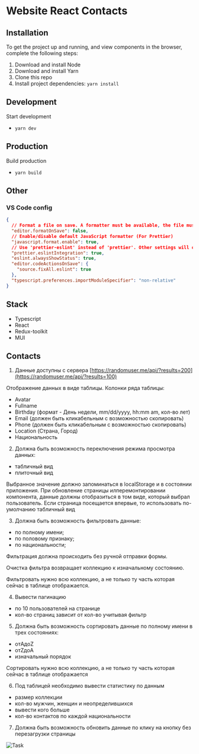 # Website React Contacts

## Installation

To get the project up and running, and view components in the browser, complete the following steps:

1. Download and install Node
2. Download and install Yarn
3. Clone this repo
4. Install project dependencies: `yarn install`

## Development

Start development

* `yarn dev`

## Production

Build production

* `yarn build`

## Other

### VS Code config

```json
{
  // Format a file on save. A formatter must be available, the file must not be auto-saved, and editor must not be shutting down.
  "editor.formatOnSave": false,
  // Enable/disable default JavaScript formatter (For Prettier)
  "javascript.format.enable": true,
  // Use 'prettier-eslint' instead of 'prettier'. Other settings will only be fallbacks in case they could not be inferred from eslint rules.
  "prettier.eslintIntegration": true,
  "eslint.alwaysShowStatus": true,
  "editor.codeActionsOnSave": {
    "source.fixAll.eslint": true
  },
  "typescript.preferences.importModuleSpecifier": "non-relative"
}
```

## Stack

- Typescript
- React
- Redux-toolkit
- MUI

## Contacts

1. Данные доступны с сервера [https://randomuser.me/api/?results=200](https://randomuser.me/api/?results=100)

Отображение данных в виде таблицы.
Колонки ряда таблицы:

- Avatar
- Fullname
- Birthday (формат - День недели, mm/dd/yyyy, hh:mm am, кол-во лет)
- Email (должен быть кликабельным с возможностью скопировать)
- Phone (должен быть кликабельным с возможностью скопировать)
- Location (Страна, Город)
- Национальность

2. Должна быть возможность переключения режима просмотра данных:

- табличный вид
- плиточный вид

Выбранное значение должно запоминаться в localStorage и в состоянии приложения.
При обновление страницы илперемонтировании компонента, данные должны
отобразиться в том виде, который выбрал пользователь. Если страница посещается
впервые, то использовать по-умолчанию табличный вид

3. Должна быть возможность фильтровать данные:

- по полному имени;
- по половому признаку;
- по национальности;

Фильтрация должна происходить без ручной отправки формы.

Очистка фильтра возвращает коллекцию к изначальному состоянию.

Фильтровать нужно всю коллекцию, а не только ту часть которая сейчас в таблице
отображается.

4. Вывести пагинацию

- по 10 пользователей на странице
- кол-во страниц зависит от кол-во учитывая фильтр

5. Должна быть возможность сортировать данные по полному имени в трех состояниях:

- отAдоZ
- отZдоA
- изначальный порядок

Сортировать нужно всю коллекцию, а не только ту часть которая сейчас в таблице
отображается

6. Под таблицей необходимо вывести статистику по данным

- размер коллекции
- кол-во мужчин, женщин и неопределившихся
- вывести кого больше
- кол-во контактов по каждой национальности

7. Должна быть возможность обновить данные по клику на кнопку без перезагрузки
страницы

![Task](https://www.notion.so/image/https%3A%2F%2Fs3-us-west-2.amazonaws.com%2Fsecure.notion-static.com%2F4ef98477-1a45-4014-9abc-510f2c2530e0%2Fscreencapture-inkubator-ks-ua-testing-react-redux-contacts-2020-11-01-10_22_45.png?table=block&id=e25686ce-d609-40d2-bee2-f45d9ba251e6&spaceId=43c7e9f0-3dec-48f3-911f-eac4227e27bb&width=2000&userId=&cache=v2)
